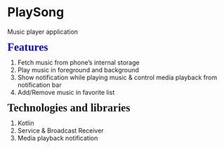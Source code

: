 # PlaySong
Music player application

<h4 style='margin-top:0in;margin-right:0in;margin-bottom:8.0pt;margin-left:0in;line-height:100%;font-size:25px;color:blue;font-family:"Calibri","sans-serif";'>Features</h4>

<ul style="list-style-type: undefined;">
    <li>Fetch music from phone’s internal storage</li>
    <li>Play music in foreground and background</li>
    <li>Show notification while playing music & control media playback from notification bar</li>
    <li>Add/Remove music in favorite list</li>
</ul>

<h4 style='margin-top:0in;margin-right:0in;margin-bottom:8.0pt;margin-left:0in;line-height:100%;font-size:25px;font-family:"Calibri","sans-serif";'>Technologies and libraries</h4>

<ul style="list-style-type: undefined;">
    <li>Kotlin</li>
    <li>Service & Broadcast Receiver</li>
    <li>Media playback notification</li>
</ul>
